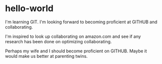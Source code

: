 # hello-world

I'm learning GIT.   I'm looking forward to becoming proficient at GITHUB and collaborating.

I'm inspired to look up collaborating on amazon.com and see if any research has been done on optimizing collaborating.

Perhaps my wife and I should become proficient on GITHUB.  Maybe it would make us better at parenting twins.


